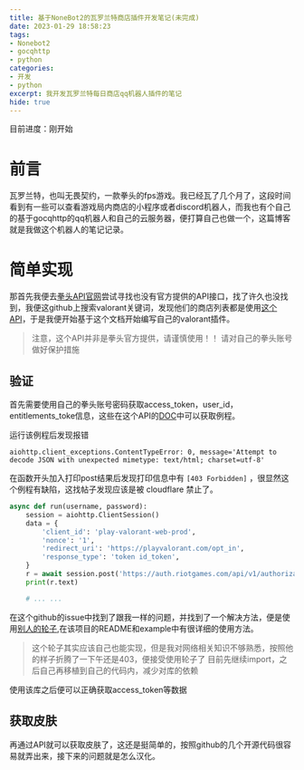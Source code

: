 ```yaml
---
title: 基于NoneBot2的瓦罗兰特商店插件开发笔记(未完成)
date: 2023-01-29 18:58:23
tags:
- Nonebot2
- gocqhttp
- python
categories: 
- 开发
- python
excerpt: 我开发瓦罗兰特每日商店qq机器人插件的笔记
hide: true
---
```


目前进度：刚开始

# 前言

瓦罗兰特，也叫无畏契约，一款拳头的fps游戏。我已经瓦了几个月了，这段时间看到有一些可以查看游戏局内商店的小程序或者discord机器人，而我也有个自己的基于gocqhttp的qq机器人和自己的云服务器，便打算自己也做一个，这篇博客就是我做这个机器人的笔记记录。

# 简单实现

那首先我便去[拳头API官网](https://developer.riotgames.com/apis)尝试寻找也没有官方提供的API接口，找了许久也没找到，我便这github上搜索valorant关键词，发现他们的商店列表都是使用[这个API](https://github.com/HeyM1ke/ValorantClientAPI)，于是我便开始基于这个文档开始编写自己的valorant插件。

> 注意，这个API并非是拳头官方提供，请谨慎使用！！
> 请对自己的拳头账号做好保护措施

## 验证

首先需要使用自己的拳头账号密码获取access_token，user_id，entitlements_toke信息，这些在这个API的[DOC](https://github.com/HeyM1ke/ValorantClientAPI/blob/master/Docs/RSO_AuthFlow.py)中可以获取例程。

运行该例程后发现报错

```shell
aiohttp.client_exceptions.ContentTypeError: 0, message='Attempt to decode JSON with unexpected mimetype: text/html; charset=utf-8'
```

在函数开头加入打印post结果后发现打印信息中有 `[403 Forbidden]` ，很显然这个例程有缺陷，这找帖子发现应该是被 cloudflare 禁止了。
```python
async def run(username, password):
    session = aiohttp.ClientSession()
    data = {
        'client_id': 'play-valorant-web-prod',
        'nonce': '1',
        'redirect_uri': 'https://playvalorant.com/opt_in',
        'response_type': 'token id_token',
    }
    r = await session.post('https://auth.riotgames.com/api/v1/authorization', json=data)
    print(r.text)

    # ... ...
```

在这个github的issue中找到了跟我一样的问题，并找到了一个解决方法，便是使用[别人的轮子](https://github.com/floxay/python-riot-auth),在该项目的README和example中有很详细的使用方法。

> 这个轮子其实应该自己也能实现，但是我对网络相关知识不够熟悉，按照他的样子折腾了一下午还是403，便接受使用轮子了
> 目前先继续import，之后自己再移植到自己的代码内，减少对库的依赖

使用该库之后便可以正确获取access_token等数据

## 获取皮肤

再通过API就可以获取皮肤了，这还是挺简单的，按照github的几个开源代码很容易就弄出来，接下来的问题就是怎么汉化。


